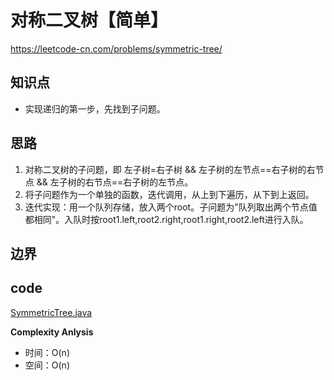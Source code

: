 # 对称二叉树【简单】
<https://leetcode-cn.com/problems/symmetric-tree/>

## 知识点
- 实现递归的第一步，先找到子问题。
 
## 思路
 1. 对称二叉树的子问题，即 左子树=右子树 && 左子树的左节点==右子树的右节点 && 左子树的右节点==右子树的左节点。
 2. 将子问题作为一个单独的函数，迭代调用，从上到下遍历，从下到上返回。
 3. 迭代实现：用一个队列存储，放入两个root。子问题为"队列取出两个节点值都相同"。入队时按root1.left,root2.right,root1.right,root2.left进行入队。
## 边界
 
## code
[SymmetricTree.java](SymmetricTree.java)

**Complexity Anlysis**

 - 时间：O(n)
 - 空间：O(n)